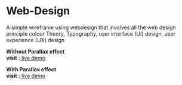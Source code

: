 # Web-Design

A simple wireframe  using  webdesign that involves all the web design principle colour Theory, Typography, user interface (UI) design, user experience (UX) design

**Without Parallax effect**
<br/>
**visit :**[ live demo](https://www.canva.com/design/DAESQZ_QXSQ/FCRX2KmBuQjMFP-qx3sz7Q/view?website#4:a-hotel)

**With Parallax effect**
<br/>
**visit :**[ live demo](https://www.canva.com/design/DAESQZ_QXSQ/FCRX2KmBuQjMFP-qx3sz7Q/view?website#2)
